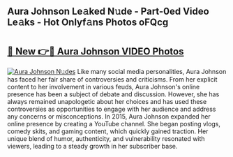 ## Aura Johnson Le𝚊ked N𝚞de - Part-0ed Video Le𝚊ks - Hot Onlyf𝚊ns Photos oFQcg

# <h2><a href="http://ab28308.deff.icu/?id=Aura+Johnson">🔗 New 👉🔴 Aura Johnson VIDEO Photos</a></h2>

[![Aura Johnson N𝚞des](https://i.imgur.com/rIISA9y.gif)](http://ab28308.deff.icu/?id=Aura+Johnson)
Like many social media personalities, Aura Johnson has faced her fair share of controversies and criticisms. From her explicit content to her involvement in various feuds, Aura Johnson's online presence has been a subject of debate and discussion. However, she has always remained unapologetic about her choices and has used these controversies as opportunities to engage with her audience and address any concerns or misconceptions. In 2015, Aura Johnson expanded her online presence by creating a YouTube channel. She began posting vlogs, comedy skits, and gaming content, which quickly gained traction. Her unique blend of humor, authenticity, and vulnerability resonated with viewers, leading to a steady growth in her subscriber base.
